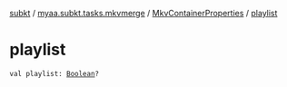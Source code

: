 [subkt](../../index.md) / [myaa.subkt.tasks.mkvmerge](../index.md) / [MkvContainerProperties](index.md) / [playlist](./playlist.md)

# playlist

`val playlist: `[`Boolean`](https://kotlinlang.org/api/latest/jvm/stdlib/kotlin/-boolean/index.html)`?`